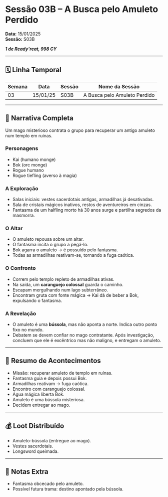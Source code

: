 # Sessão 03B – A Busca pelo Amuleto Perdido  
**Data:** 15/01/2025  
**Sessão:** S03B  

***1 de Ready'reat, 998 CY***

---
## 🗓 Linha Temporal
| Semana | Data       | Sessão | Nome da Sessão                  |
|--------|-----------|--------|----------------------------------|
| 03     | 15/01/25  | S03B   | A Busca pelo Amuleto Perdido     |

---

## 📖 Narrativa Completa
Um mago misterioso contrata o grupo para recuperar um antigo amuleto num templo em ruínas.  

### Personagens
- Kai (humano monge)  
- Bok (orc monge)  
- Rogue humano  
- Rogue tiefling (averso à magia)  

### A Exploração
- Salas iniciais: vestes sacerdotais antigas, armadilhas já desativadas.  
- Sala de cristais mágicos inativos, restos de aventureiros em cinzas.  
- Fantasma de um halfling morto há 30 anos surge e partilha segredos da masmorra.  

### O Altar
- O amuleto repousa sobre um altar.  
- O fantasma incita o grupo a pegá-lo.  
- Bok agarra o amuleto → é possuído pelo fantasma.  
- Todas as armadilhas reativam-se, tornando a fuga caótica.  

### O Confronto
- Correm pelo templo repleto de armadilhas ativas.  
- Na saída, um **caranguejo colossal** guarda o caminho.  
- Escapam mergulhando num lago subterrâneo.  
- Encontram gruta com fonte mágica → Kai dá de beber a Bok, expulsando o fantasma.  

### A Revelação
- O amuleto é uma **bússola**, mas não aponta a norte. Indica outro ponto fixo no mundo.  
- Debatem se devem confiar no mago contratante. Após investigação, concluem que ele é excêntrico mas não maligno, e entregam o amuleto.  

---

## 🎲 Resumo de Acontecimentos
- Missão: recuperar amuleto de templo em ruínas.  
- Fantasma guia e depois possui Bok.  
- Armadilhas reativam → fuga caótica.  
- Encontro com caranguejo colossal.  
- Água mágica liberta Bok.  
- Amuleto é uma bússola misteriosa.  
- Decidem entregar ao mago.  

---

## 💰 Loot Distribuído
- Amuleto-bússola (entregue ao mago).  
- Vestes sacerdotais.  
- Longsword queimada.  

---

## 🧾 Notas Extra
- Fantasma obcecado pelo amuleto.  
- Possível futura trama: destino apontado pela bússola.  
